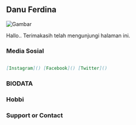 ## Danu Ferdina
![Gambar](https://scontent.fbdo8-1.fna.fbcdn.net/v/t1.6435-9/62604563_457173091510929_3015952118587588608_n.jpg?stp=cp0_dst-jpg_e15_fr_q65&_nc_cat=110&ccb=1-7&_nc_sid=85a577&efg=eyJpIjoidCJ9&_nc_eui2=AeECep5GW33_N5S0oMQSOLRCEKEPTHO5DJkQoQ9Mc7kMmarTsFBI0uJ9MwMK4js7Z_sjVEboKyxVzg2XA6Y3xZQf&_nc_ohc=GC5vUbrK-KcAX8Wxmsb&_nc_ht=scontent.fbdo8-1.fna&oh=00_AT8MEw3VpVNIVZcGAgFJjtUvYF4YI8QpOAHRpLIHW9vqmA&oe=630EF2A6)

Hallo.. 
Terimakasih telah mengunjungi halaman ini.

### Media Sosial


```markdown

[Instagram]() [Facebook]() [Twitter]()

```
### BIODATA

### Hobbi



### Support or Contact
